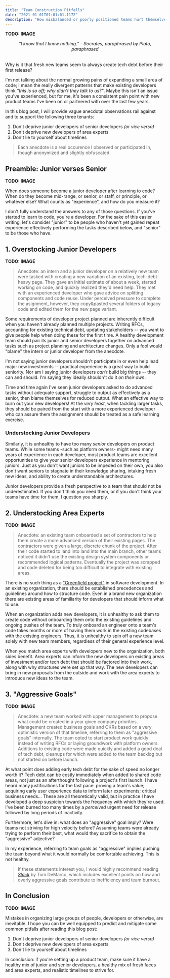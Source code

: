 ```yaml
---
title: "Team Construction Pitfalls"
date: "2021-01-01T01:01:01.117Z"
description: "How misbalanced or poorly positioned teams hurt themselves technically in both the short and long term."
---
```


**TODO: IMAGE**

<em style="display:block;margin-bottom:2rem;text-align:center;">
“I know that I know nothing.” - Socrates, paraphrased by Plato, paraphrased
<br />
</em>

Why is it that fresh new teams seem to always create tech debt before their first release?

I'm not talking about the normal growing pains of expanding a small area of code; I mean the really divergent patterns that make existing developers think _"this is so off; why didn't they talk to us?"_.
Maybe this isn't an issue you've experienced, but for me, it's been a consistent pain point with new product teams I've been on or partnered with over the last few years.

In this blog post, I will provide vague anecdotal observations rail against and  to support the following three tenants:

1. Don't deprive junior developers of senior developers _(or vice versa)_
2. Don't deprive new developers of area experts
3. Don't lie to yourself about timelines

> Each anecdote is a real occurence I observed or participated in, though anonymized and slightly obfuscated.

## Preamble: Junior verses Senior

**TODO: IMAGE**

When does someone become a junior developer after learning to code?
When do they become mid-range, or senior, or staff, or principle, or whatever else?
What counts as "experience", and how do you measure it?

I don't fully understand the answers to any of those questions.
If you've started to learn to code, you're a developer.
For the sake of this easier writing, let's consider "junior" to be people who haven't yet gained repeat experience effectively performing the tasks described below, and "senior" to be those who have.

## 1. Overstocking Junior Developers

**TODO: IMAGE**

> Anecdote: an intern and a junior developer on a relatively new team were tasked with creating a new variation of an existing, tech-debt-heavy page.
> They gave an initial estimate of about a week, started working on code, and quickly realized they'd need help.
> They met with an experienced developer who gave advice on splitting components and code reuse.
> Under perceived pressure to complete the asignment, however, they copy&pasted several folders of legacy code and edited them for the new page variant. 

Some requirements of developer project planned are inherently difficult when you haven't already planned multiple projects.
Writing RFCs, accounting for existing technical debt, updating stakeholders -- you want to give people help when doing these for the first time.
A healthy development team should pair its junior and senior developers together on advanced tasks such as project planning and architecture changes.
Only a fool would "blame" the intern or junior developer from the anecdote.

I'm not saying junior developers shouldn't participate in or even help lead major new investments -- practical experience is a great way to build seniority.
Nor am I saying junior developers _can't_ build big things -- they can and should.
I'm saying they ideally shouldn't do it _on their own_.

Time and time again I've seen junior developers asked to do advanced tasks without adequate support, struggle to output as effectively as a senior, then blame themselves for reduced output.
What an effective way to burn out your new developers!
At the _very least_, when tackling larger tasks, they should be paired from the start with a more experienced developer who can assure them the assignment should be treated as a safe learning exercise.

### Understocking Junior Developers

Similarly, it is unhealthy to have too many _senior_ developers on product teams.
While some teams -such as platform owners- might need many years of experience in each developer, most product teams are excellent opportunities to give your senior developers experience in mentoring juniors.
Just as you don't want juniors to be impeded on their own, you also don't want seniors to stagnate in their knowledge sharing, intaking fresh new ideas, and ability to create understandable architectures.

Junior developers provide a fresh perspective to a team that should not be underestimated.
If you don't think you need them, or if you don't think your teams have time for them, I question you sharply.

## 2. Understocking Area Experts

**TODO: IMAGE**

> Anecdote: an existing team onboarded a set of contractors to help them create a more advanced version of their existing pages.
> The contractors were given a large, discrete chunk of the project.
> After their code started to land into land into the main branch, other teams noticed it didn't use the existing design system components or recommended logical patterns.
> Eventually the project was scrapped and code deleted for being too difficult to integrate with existing areas.

There is no such thing as a ["Greenfield project"](https://en.wikipedia.org/wiki/Greenfield_project) in software development.
In an existing organization, there should be established precedences and guidelines around how to structure code.
Even in a brand new organization there are existing areas of familiarity for developers that should inform what to use.

When an organization adds new developers, it is unhealthy to ask them to create code without onboarding them onto the existing guidelines and ongoing pushes of the team.
To truly onboard an engineer onto a team's code takes months or more of having them work in the existing codebases with the existing engineers.
Thus, it is unhealthy to spin off a new team solely with new team members, regardless of their general experience level.

When you match area experts with developers new to the organization, both sides benefit.
Area experts can inform the new developers on existing areas of investment and/or tech debt that should be factored into their work, along with why structures were set up that way.
The new developers can bring in new proposals from the outside and work with the area experts to introduce new ideas to the team.

## 3. "Aggressive Goals"

**TODO: IMAGE**

> Anecdote: a new team worked with upper management to propose what could be created in a year given company priorities.
> Management created business goals and OKRs based on a very optimistic version of that timeline, referring to them as "aggressive goals" internally.
> The team opted to start product work quickly instead of writing RFCs or laying groundwork with platform owners.
> Additions to existing code were made quickly and added a good deal of tech debt, cleanups for which were added to the team backlog but not started on before launch.

At what point does adding early tech debt for the sake of speed no longer worth it?
Tech debt can be costly immediately when added to shared code areas, not just as an afterthought following a project's first launch.
I have heard many justifications for the fast pace: proving a team's value; acquiring early user experience data to inform later experiments; critical business needs...
These are all theoretically valid, but in practice I have developed a deep suspicion towards the frequency with which they're used.
I've been burned too many times by a _perceived_ urgent need for release followed by long periods of inactivity.

Furthermore, let's dive in: what does an "aggressive" goal imply?
Were teams not striving for high velocity before?
Assuming teams were already trying to perform their best, what would they sacrifice to obtain the "aggressive" adjective?

In my experience, referring to team goals as "aggressive" implies pushing the team beyond what it would normally be comfortable achieving.
This is not healthy.

> If these statements interest you, I would highly recommend reading _[Slack](https://www.penguinrandomhouse.com/books/39276/slack-by-tom-demarco)_ by Tom DeMarco, which includes excellent points on how and overly aggressive goals contribute to inefficiency and team burnout.

## In Conclusion

**TODO: IMAGE**

Mistakes in organizing large groups of people, developers or otherwise, are inevitable.
I hope you can be well equipped to predict and mitigate some common pitfalls after reading this blog post:

1. Don't deprive junior developers of senior developers _(or vice versa)_
2. Don't deprive new developers of area experts
3. Don't lie to yourself about timelines

In conclusion: if you're setting up a product team, make sure it have a healthy mix of junior and senior developers, a healthy mix of fresh faces and area experts, and realistic timelines to strive for.

